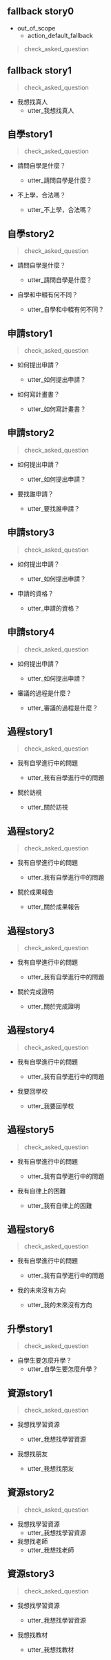 ## fallback story0
* out_of_scope
  - action_default_fallback
> check_asked_question

## fallback story1
> check_asked_question
* 我想找真人
  - utter_我想找真人

## 自學story1
> check_asked_question
* 請問自學是什麼？
  - utter_請問自學是什麼？

* 不上學，合法嗎？
  - utter_不上學，合法嗎？


## 自學story2
> check_asked_question
* 請問自學是什麼？
  - utter_請問自學是什麼？

* 自學和中輟有何不同？
  - utter_自學和中輟有何不同？


## 申請story1
> check_asked_question
* 如何提出申請？
  - utter_如何提出申請？

* 如何寫計畫書？
  - utter_如何寫計畫書？

## 申請story2
> check_asked_question
* 如何提出申請？
  - utter_如何提出申請？

* 要找誰申請？
  - utter_要找誰申請？

## 申請story3
> check_asked_question
* 如何提出申請？
  - utter_如何提出申請？

* 申請的資格？
  - utter_申請的資格？

## 申請story4
> check_asked_question
* 如何提出申請？
  - utter_如何提出申請？

* 審議的過程是什麼？
  - utter_審議的過程是什麼？


## 過程story1
> check_asked_question
* 我有自學進行中的問題
  - utter_我有自學進行中的問題

* 關於訪視
  - utter_關於訪視


## 過程story2
> check_asked_question
* 我有自學進行中的問題
  - utter_我有自學進行中的問題

* 關於成果報告
  - utter_關於成果報告


## 過程story3
> check_asked_question
* 我有自學進行中的問題
  - utter_我有自學進行中的問題

* 關於完成證明
  - utter_關於完成證明


## 過程story4
> check_asked_question
* 我有自學進行中的問題
  - utter_我有自學進行中的問題

* 我要回學校
  - utter_我要回學校

## 過程story5
> check_asked_question
* 我有自學進行中的問題
  - utter_我有自學進行中的問題

* 我有自律上的困難
  - utter_我有自律上的困難

## 過程story6
> check_asked_question
* 我有自學進行中的問題
  - utter_我有自學進行中的問題

* 我的未來沒有方向
  - utter_我的未來沒有方向

## 升學story1
> check_asked_question
* 自學生要怎麼升學？
  - utter_自學生要怎麼升學？

## 資源story1
> check_asked_question
* 我想找學習資源
  - utter_我想找學習資源

* 我想找朋友
  - utter_我想找朋友

## 資源story2
> check_asked_question
* 我想找學習資源
  - utter_我想找學習資源
* 我想找老師
  - utter_我想找老師


## 資源story3
> check_asked_question
* 我想找學習資源
  - utter_我想找學習資源

* 我想找教材
  - utter_我想找教材